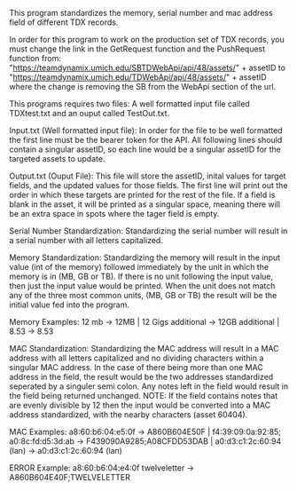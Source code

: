 This program standardizes the memory, serial number and mac address field of different TDX records.

In order for this program to work on the production set of TDX records, you must change the link
in the GetRequest function and the PushRequest function from:
   "https://teamdynamix.umich.edu/SBTDWebApi/api/48/assets/" + assetID
to "https://teamdynamix.umich.edu/TDWebApi/api/48/assets/" + assetID
where the change is removing the SB from the WebApi section of the url.

This programs requires two files:
A well formatted input file called TDXtest.txt and an ouput called TestOut.txt.

Input.txt (Well formatted input file):
In order for the file to be well formatted the first line must be the bearer token for the API.
All following lines should contain a singular assetID, so each line would be a singular assetID
for the targeted assets to update. 

Output.txt (Ouput File):
This file will store the assetID, inital values for target fields, and the updated values for those fields.
The first line will print out the order in which these targets are printed for the rest of the file.
If a field is blank in the asset, it will be printed as a singular space, meaning there will be an extra space 
in spots where the tager field is empty.

Serial Number Standardization:
Standardizing the serial number will result in a serial number with all letters capitalized.

Memory Standardization:
Standardizing the memory will result in the input value (int of the memory) followed immediately by
the unit in which the memory is in (MB, GB or TB). If there is no unit following the input value, then
just the input value would be printed. When the unit does not match any of the three most common units, 
(MB, GB or TB) the result will be the initial value fed into the program.

Memory Examples:
12 mb -> 12MB  |
12 Gigs additional -> 12GB additional |
8.53 -> 8.53 

MAC Standardization:
Standardizing the MAC address will result in a MAC address with all letters capitalized and no dividing 
characters within a singular MAC address. In the case of there being more than one MAC address in the field,
the result would be the two addresses standardized seperated by a singuler semi colon. Any notes left in the field
would result in the field being returned unchanged. NOTE: If the field contains notes that are evenly divisible by 12
then the input would be converted into a MAC address standardized, with the nearby characters (asset 60404).

MAC Examples:
a8:60:b6:04:e5:0f -> A860B604E50F |
f4:39:09:0a:92:85; a0:8c:fd:d5:3d:ab -> F439090A9285;A08CFDD53DAB |
a0:d3:c1:2c:60:94 (lan) -> a0:d3:c1:2c:60:94 (lan)

ERROR Example:
a8:60:b6:04:e4:0f twelveletter -> A860B604E40F;TWELVELETTER